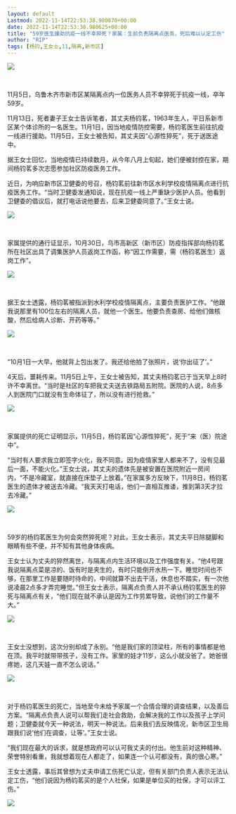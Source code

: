 ```yaml
---
layout: default
Lastmod: 2022-11-14T22:53:38.980870+00:00
date: 2022-11-14T22:53:38.980625+00:00
title: "59岁医生援助抗疫一线不幸猝死？家属：生前负责隔离点医务，死后难以认定工伤"
author: "RIP"
tags: [杨钧,王女士,11,隔离,新市区]
---
```


![](https://images.weserv.nl/?url=https%3A//mmbiz.qpic.cn/mmbiz_png/CdQw7P4EMibYiaMgshZACPJ6RymLqB0w4hiaS03Z9EicnJJher7hdtJAVq7gR1V2riboLmV9TkxSYt1AYeRRtgGWTkg/640%3Fwx_fmt%3Dpng)

​

11月5日，乌鲁木齐市新市区某隔离点内一位医务人员不幸猝死于抗疫一线，卒年59岁。

11月13日，死者妻子王女士告诉笔者，其丈夫杨钧茗，1963年生人，平日系新市区某个体诊所的一名医生。11月1日，因当地疫情防控需要，杨钧茗医生前往抗疫一线进行援助。11月5日，王女士被告知，其丈夫因“心源性猝死”，死于送医途中。

据王女士回忆，当地疫情已持续数月，从今年八月上旬起，她们便被封控在家，期间杨钧茗多次志愿参加社区防疫医务工作。

近日，为响应新市区卫健委的号召，杨钧茗前往新市区水利学校疫情隔离点进行抗疫医务工作。“当时卫健委发通知说，现在抗疫一线上严重缺少医护人员。他看到卫健委的倡议后，就打电话说他要去，后来卫健委同意了。”王女士说。

![](https://images.weserv.nl/?url=https%3A//mmbiz.qpic.cn/mmbiz_png/CdQw7P4EMibYiaMgshZACPJ6RymLqB0w4hOb4Xfe0VRNZEcStXBxMBJwibNINF6NL0K0F9uvcwKe7DheE9TUFCn0g/640%3Fwx_fmt%3Dpng)

​

家属提供的通行证显示，10月30日，乌市高新区（新市区）防疫指挥部向杨钧茗所在社区出具了调集医护人员返岗工作函，称“因工作需要，需（杨钧茗医生）返岗工作”。

![](https://images.weserv.nl/?url=https%3A//mmbiz.qpic.cn/mmbiz_png/CdQw7P4EMibYiaMgshZACPJ6RymLqB0w4hOVGF09icNkOibsTH769BiaxzQ59Jsd3FiaLcqTwCSFlJvlNic1iaksoUG5icg/640%3Fwx_fmt%3Dpng)

​

据王女士透露，杨钧茗被指派到水利学校疫情隔离点，主要负责医护工作。“他跟我说那里有100位左右的隔离人员，就他一个医生。他要负责查房、给他们做核酸，然后给病人诊断、开药等等。”

![](https://images.weserv.nl/?url=https%3A//mmbiz.qpic.cn/mmbiz_png/CdQw7P4EMibYiaMgshZACPJ6RymLqB0w4hrqvXHNo7Hdcvgy5lNEHnCW3QLYhibVXuk1FRdlGqwgvuKqib6jWS2Orw/640%3Fwx_fmt%3Dpng)

​

“10月1日一大早，他就背上包出发了。我还给他拍了张照片，说‘你出征了’。”

4天后，噩耗传来。11月5日上午，王女士被告知，其丈夫杨钧茗已于当天早上8时许不幸离世。“当时是社区的车把我丈夫送去铁路局五附院。医院的人说，8点多人到医院门口就没有生命体征了，所以没有进行抢救。”

![](https://images.weserv.nl/?url=https%3A//mmbiz.qpic.cn/mmbiz_png/CdQw7P4EMibYiaMgshZACPJ6RymLqB0w4hibq9icJCLopzxwpM9DNezYgrHo7LwC3AHqDmgbzB8f5LHdrOGRUHh3Lw/640%3Fwx_fmt%3Dpng)

​

家属提供的死亡证明显示，11月5日，杨钧茗因“心源性猝死”，死于“来（医）院途中”。

“当时有人要求我立即签字火化，我不同意。因为疫情家里人都来不了，没有见最后一面，不能火化。”王女士说，其丈夫的遗体先是被安置在医院附近一房间内，“不是冷藏室，就直接在床垫子上放着。”在家属多方反映下，11月8日，杨钧茗医生的遗体才被送去冷藏。“我天天打电话，他们一直相互推诿，推到第3天才拉去冷藏。”

![](https://images.weserv.nl/?url=https%3A//mmbiz.qpic.cn/mmbiz_png/CdQw7P4EMibYiaMgshZACPJ6RymLqB0w4hCMibkjiaTm4PIoDBUkuAbMa4kRQ6MWgw8HB5GWJBnMxNVick23ia4NiaX4w/640%3Fwx_fmt%3Dpng)

​

59岁的杨钧茗医生为何会突然猝死呢？对此，王女士表示，其丈夫平日除腿脚和眼睛有些不便，并不知有其他身体疾病。

王女士认为丈夫的猝然离世，与隔离点内生活环境以及工作强度有关。“他4号跟我说隔离点菜是凉的、饭有时是夹生的，有时只能倒开水热一下。睡觉时间也不够，在那里工作是要随时待命的，中间就算不出去干活，休息也不踏实，有一次他说凌晨2点多才弄完睡觉。”但王女士表示，隔离点负责人并不承认杨钧茗医生的猝死与隔离点有关，“他们现在就不承认是因为工作劳累导致，说他们的工作量不大。”

![](https://images.weserv.nl/?url=https%3A//mmbiz.qpic.cn/mmbiz_png/CdQw7P4EMibYiaMgshZACPJ6RymLqB0w4hH0IFV03wwVmQR6ELrn9sibxhZwjs100pv6M0tA982NFLw6PUnGB1dSw/640%3Fwx_fmt%3Dpng)

​

王女士没想到，这次分别却成了永别。“他是我们家的顶梁柱，所有的事情都是他在顶。我平时就带带孩子，没有工作。家里的娃才11岁，这么小就没爸了。她爸很疼她，这几天娃一直不怎么说话。”

![](https://images.weserv.nl/?url=https%3A//mmbiz.qpic.cn/mmbiz_png/CdQw7P4EMibYiaMgshZACPJ6RymLqB0w4hqazoCzgaOfwx2aYQpdt9DQzHGOyO6K2KldYZUKVlWFgasiaC29TH5yw/640%3Fwx_fmt%3Dpng)

​

对于杨钧茗医生的死亡，当地至今未给予家属一个合情合理的调查结果，以及善后方案。“隔离点负责人说可以帮我们走社会救助，会解决我的工作以及孩子上学问题；卫健委就今天一种说法，明天一种说法。后来我们去反映情况，新市区卫生局跟我们说‘他们在调查，让等’。”王女士说。

“我们现在最大的诉求，就是想政府可以认可我丈夫的付出。他生前对这种精神、荣誉特别看重，我就想着现在人都走了，如果连一个认可都没有，真的很心寒。”

王女士透露，事后其曾想为丈夫申请工伤死亡认定，但有关部门负责人表示无法认定工伤，“他们说因为杨钧茗买的是个人社保，如果是单位买的社保，才可以评工伤。”

![](https://images.weserv.nl/?url=https%3A//mmbiz.qpic.cn/mmbiz_png/CdQw7P4EMibYiaMgshZACPJ6RymLqB0w4h8CMDpjTVuic0KvfMseqflVF0ZibQO2BsUgXploLjl0OIBsPfy5ubvV5A/640%3Fwx_fmt%3Dpng)

​


